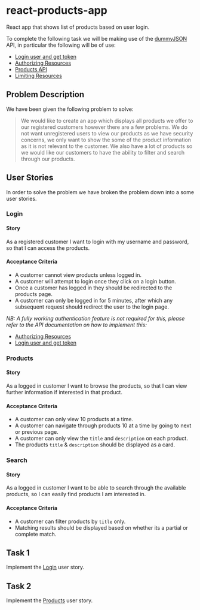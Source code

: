 # react-products-app
React app that shows list of products based on user login.

To complete the following task we will be making use of the [dummyJSON](https://dummyjson.com/docs) API, in particular the following will be of use:

* [Login user and get token](https://dummyjson.com/docs/auth#login)
* [Authorizing Resources](https://dummyjson.com/docs#intro-auth)
* [Products API](https://dummyjson.com/docs/products)
* [Limiting Resources](https://dummyjson.com/docs#intro-limit)


## Problem Description

We have been given the following problem to solve:

> We would like to create an app which displays all products we offer to our registered customers however there are a few problems. We do not want unregistered users to view our products as we have security concerns, we only want to show the some of the product information as it is not relevant to the customer. We also have a lot of products so we would like our customers to have the ability to filter and search through our products.

## User Stories

In order to solve the problem we have broken the problem down into a some user stories.

### Login

#### Story

As a registered customer I want to login with my username and password, so that I can access the products.

#### Acceptance Criteria

* A customer cannot view products unless logged in.
* A customer will attempt to login once they click on a login button.
* Once a customer has logged in they should be redirected to the products page.
* A customer can only be logged in for 5 minutes, after which any subsequent request should redirect the user to the login page.

*NB: A fully working authentication feature is not required for this, please refer to the API documentation on how to implement this:*

* [Authorizing Resources](https://dummyjson.com/docs#intro-auth)
* [Login user and get token](https://dummyjson.com/docs/auth#login)

### Products

#### Story

As a logged in customer I want to browse the products, so that I can view further information if interested in that product.

#### Acceptance Criteria

* A customer can only view 10 products at a time.
* A customer can navigate through products 10 at a time by going to next or previous page.
* A customer can only view the `title` and `description` on each product.
* The products `title` & `description` should be displayed as a card.

### Search 

#### Story

As a logged in customer I want to be able to search through the available products, so I can easily find products I am interested in.

#### Acceptance Criteria

* A customer can filter products by `title` only.
* Matching results should be displayed based on whether its a partial or complete match.

## Task 1

Implement the [Login](#login) user story.

## Task 2

Implement the [Products](#products) user story.